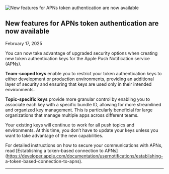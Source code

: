 ![New features for APNs token authentication are now
available](/assets/elements/icons/notifications/notifications-128x128_2x.png)

## New features for APNs token authentication are now available

February 17, 2025

You can now take advantage of upgraded security options when creating new
token authentication keys for the Apple Push Notification service (APNs).

**Team-scoped keys** enable you to restrict your token authentication keys to
either development or production environments, providing an additional layer
of security and ensuring that keys are used only in their intended
environments.

**Topic-specific keys** provide more granular control by enabling you to
associate each key with a specific bundle ID, allowing for more streamlined
and organized key management. This is particularly beneficial for large
organizations that manage multiple apps across different teams.

Your existing keys will continue to work for all push topics and environments.
At this time, you don’t have to update your keys unless you want to take
advantage of the new capabilities.

For detailed instructions on how to secure your communications with APNs, read
[Establishing a token-based connection to
APNs](https://developer.apple.com/documentation/usernotifications/establishing-
a-token-based-connection-to-apns).

  *   *   *   * 

